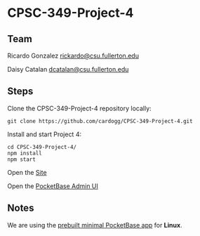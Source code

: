 # CPSC-349-Project-4

## Team 
Ricardo Gonzalez rickardo@csu.fullerton.edu

Daisy Catalan dcatalan@csu.fullerton.edu

## Steps 

Clone the CPSC-349-Project-4 repository locally:

```shell-session
git clone https://github.com/cardogg/CPSC-349-Project-4.git
```

Install and start Project 4:

```shell-session
cd CPSC-349-Project-4/
npm install
npm start
```

Open the [Site][1]

Open the [PocketBase Admin UI][2]


## Notes

We are using the [prebuilt minimal PocketBase app][3] for **Linux**.   

[1]: http://localhost:3000/
[2]: http://127.0.0.1:8090/_/
[3]: https://pocketbase.io/docs/




